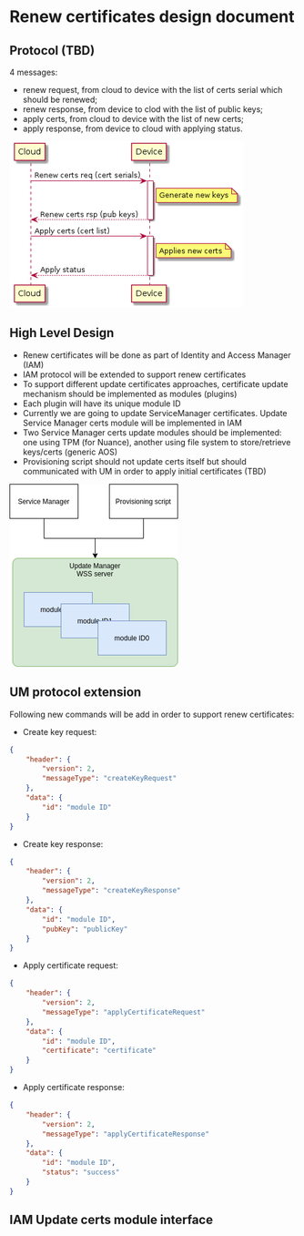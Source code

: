 # Renew certificates design document

## Protocol (TBD)

4 messages:

* renew request, from cloud to device with the list of certs serial which should be renewed;
* renew response, from device to clod with the list of public keys;
* apply certs, from cloud to device with the list of new certs;
* apply response, from device to cloud with applying status.

![Sequence Diagram](resources/protocolsd.png)

## High Level Design

* Renew certificates will be done as part of Identity and Access Manager (IAM)
* IAM protocol will be extended to support renew certificates
* To support different update certificates approaches, certificate update mechanism should be implemented as modules (plugins)
* Each plugin will have its unique module ID
* Currently we are going to update ServiceManager certificates. Update Service Manager certs module will be implemented in IAM
* Two Service Manager certs update modules should be implemented: one using TPM (for Nuance), another using file system to store/retrieve keys/certs (generic AOS)
* Provisioning script should not update certs itself but should communicated with UM in order to apply initial certificates (TBD)

![Block Diagram](resources/renewcerts_block.png)

## UM protocol extension

Following new commands will be add in order to support renew certificates:

* Create key request:

```json
{
    "header": {
        "version": 2,
        "messageType": "createKeyRequest"
    },
    "data": {
        "id": "module ID"
    }
}
```

* Create key response:

```json
{
    "header": {
        "version": 2,
        "messageType": "createKeyResponse"
    },
    "data": {
        "id": "module ID",
        "pubKey": "publicKey"
    }
}

```

* Apply certificate request:

```json
{
    "header": {
        "version": 2,
        "messageType": "applyCertificateRequest"
    },
    "data": {
        "id": "module ID",
        "certificate": "certificate"
    }
}
```

* Apply certificate response:

```json
{
    "header": {
        "version": 2,
        "messageType": "applyCertificateResponse"
    },
    "data": {
        "id": "module ID",
        "status": "success"
    }
}
```

## IAM Update certs module interface